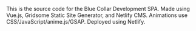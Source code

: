 This is the source code for the Blue Collar Development SPA. Made using Vue.js, Gridsome Static Site Generator, and Netlify CMS. Animations use CSS/JavaScript/anime.js/GSAP. Deployed using Netlify.
